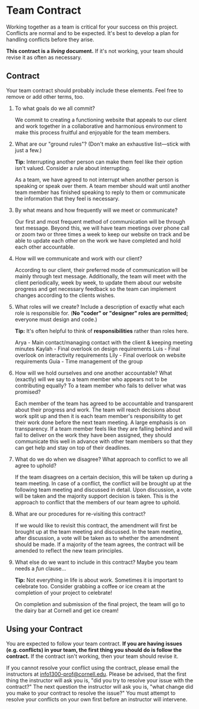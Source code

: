 # Team Contract

Working together as a team is critical for your success on this project. Conflicts are normal and to be expected. It's best to develop a plan for handling conflicts before they arise.

**This contract is a _living_ document.** If it's not working, your team should revise it as often as necessary.

## Contract

Your team contract should probably include these elements. Feel free to remove or add other terms, too.

1. To what goals do we all commit?

    We commit to creating a functioning website that appeals to our client and work together in a collaborative and harmonious environment to make this process fruitful and enjoyable for the team members.

2. What are our "ground rules"? (Don't make an exhaustive list—stick with just a few.)

    **Tip:** Interrupting another person can make them feel like their option isn't valued. Consider a rule about interrupting.

    As a team, we have agreed to not interrupt when another person is speaking or speak over them. A team member should wait until another team member has finished speaking to reply to them or communicate the information that they feel is necessary.

3. By what means and how frequently will we meet or communicate?

    Our first and most frequent method of communication will be through text message. Beyond this, we will have team meetings over phone call or zoom two or three times a week to keep our website on track and be able to update each other on the work we have completed and hold each other accountable.

4. How will we communicate and work with our client?

    According to our client, their preferred mode of communication will be mainly through text message. Additionally, the team will meet with the client periodically, week by week, to update them about our website progress and get necessary feedback so the team can implement changes according to the clients wishes.

5. What roles will we create? Include a description of exactly what each role is responsible for. (**No "coder" or "designer" roles are permitted;** everyone must design and code.)

    **Tip:** It's often helpful to think of **responsibilities** rather than roles here.

    Arya - Main contact/managing contact with the client & keeping meeting minutes
    Kaylah - Final overlook on design requirements
    Luis - Final overlook on interactivity requirements
    Lily - Final overlook on website requirements
    Guia - Time management of the group


6. How will we hold ourselves and one another accountable? What (exactly) will we say to a team member who appears not to be contributing equally? To a team member who fails to deliver what was promised?

    Each member of the team has agreed to be accountable and transparent about their progress and work.
    The team will reach decisions about work split up and then it is each team member's responsibility to get their
     work done before the next team meeting. A large emphasis is on transparency. If a team member feels like they are falling behind and will fail to deliver on the work they have been assigned, they should communicate this well in advance with other team members so that they can get help and stay on top of their deadlines.

7. What do we do when we disagree? What approach to conflict to we all agree to uphold?

    If the team disagrees on a certain decision, this will be taken up during a team meeting. In case of a conflict, the conflict will be brought up at the following team meeting and discussed in detail. Upon discussion, a vote will be taken and the majority support decision is taken. This is the approach to conflict that the members of our team agree to uphold.

8. What are our procedures for re-visiting this contract?

    If we would like to revisit this contract, the amendment will first be brought up at the team meeting and discussed. In the team meeting, after discussion, a vote will be taken as to whether the amendment should be made. If a majority of the team agrees, the contract will be amended to reflect the new team principles.

9. What else do we want to include in this contract? Maybe you team needs a _fun_ clause...

    **Tip:** Not everything in life is about work. Sometimes it is important to celebrate too. Consider grabbing a coffee or ice cream at the completion of your project to celebrate!

    On completion and submission of the final project, the team will go to the dairy bar at Cornell and get ice cream!


## Using your Contract

You are expected to follow your team contract. **If you are having issues (e.g. conflicts) in your team, the first thing you should do is follow the contract.** If the contract isn't working, then your team should revise it.

If you cannot resolve your conflict using the contract, please email the instructors at <info1300-prof@cornell.edu>. Please be advised, that the first thing the instructor will ask you is, "did you try to resolve your issue with the contract?" The next question the instructor will ask you is, "what change did you make to your contract to resolve the issue?" You must attempt to resolve your conflicts on your own first before an instructor will intervene.

